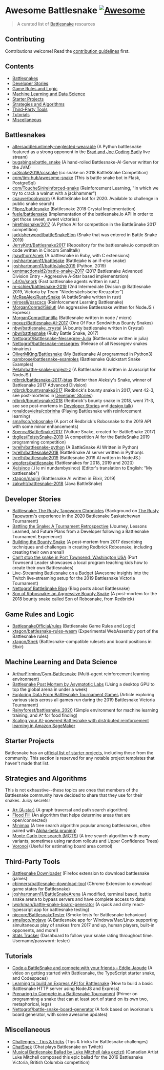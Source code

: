 # Awesome Battlesnake [![Awesome](https://awesome.re/badge.svg)](https://awesome.re)

> A curated list of [Battlesnake](https://play.battlesnake.com/) resources

## Contributing

Contributions welcome! Read the [contribution guidelines](CONTRIBUTING.md) first.

## Contents

- [Battlesnakes](#battlesnakes)
- [Developer Stories](#developer-stories)
- [Game Rules and Logic](#game-rules-and-logic)
- [Machine Learning and Data Science](#machine-learning-and-data-science)
- [Starter Projects](#starter-projects)
- [Strategies and Algorithms](#strategies-and-algorithms)
- [Third-Party Tools](#third-party-tools)
- [Tutorials](#tutorials)
- [Miscellaneous](#miscellaneous)

## Battlesnakes

- [altersaddle/untimely-neglected-wearable](https://github.com/altersaddle/untimely-neglected-wearable) (A Python battlesnake featured as a strong opponent in the [Brad and Joe Coding Badly](https://github.com/BattlesnakeOfficial/coding-badly) live stream)
- [bugabinga/battle_snake](https://github.com/bugabinga/battle_snake) (A hand-rolled Battlesnake-AI-Server written for the JVM)
- [ccSnake2018/ccsnake](https://github.com/ccSnake2018/ccsnake) (cc snake on 2018 BattleSnake Competition)
- [com/tim-hub/awesome-snake](https://github.com/tim-hub/awesome-snake) (This is battle snake bot in Flask, PostgreSql)
- [com/ToucheSir/reinforced-snake](https://github.com/ToucheSir/reinforced-snake) (Reinforcement Learning, "In which we try to crack a walnut with a jackhammer")
- [csauve/bookworm](https://github.com/csauve/bookworm) (A BattleSnake bot for 2020. Available to challenge in public snake search)
- [Flipez/battlesnake](https://github.com/Flipez/battlesnake) (Battlesnake 2018 Crystal Implementation)
- [fuele/battlensake](https://github.com/fuele/battlensake) (Implementation of the battlesnake.io API in order to get those sweet, sweet victories)
- [hirethissnake/2017](https://github.com/hirethissnake/2017) (A Python AI for competition in the BattleSnake 2017 competition)
- [jackisherwood/battleSnakeElon](https://github.com/jackisherwood/battleSnakeElon) (Snake that was entered in Battle Snake 2019)
- [JerryKott/Battlesnake2017](https://github.com/JerryKott/Battlesnake2017) (Repository for the battlesnake.io competition code written in Cincom Smalltalk)
- [jhawthorn/snek](https://github.com/jhawthorn/snek) (A battlesnake in Ruby, with C extensions)
- [joshhartmann11/battlejake](https://github.com/joshhartmann11/battlejake) (Battlejake is an if-else snake)
- [joshhartmann11/battleJake2019](https://github.com/joshhartmann11/battleJake2019) (Python, 2019)
- [kentmacdonald2/battle-snake-2017](https://github.com/kentmacdonald2/battle-snake-2017) (2017 Battlesnake Advanced Division Entry - Aggressive A-Star based implementation)
- [L4r0x/snork](https://github.com/L4r0x/snork) (Fast battlesnake agents written in rust.)
- [m-schier/battlesnake-2019](https://github.com/m-schier/battlesnake-2019) (2nd Intermediate Division @ Battlesnake 2019, Victoria by Team "Niedersächsische Kreuzotter")
- [McRaeAlex/RustySnake](https://github.com/McRaeAlex/RustySnake) (A battleSnake written in rust)
- [miroesli/psscscs](https://github.com/miroesli/psscscs) (Reinforcement Learning Battlesnake)
- [MorganConrad/Sisiutl](https://github.com/MorganConrad/Sisiutl) (An aggressive Battlesnake written for NodeJS / Express)
- [MorganConrad/tantilla](https://github.com/MorganConrad/tantilla) (Battlesnake written in node / micro)
- [moxuz/Battlesnake-AI-2017](https://github.com/moxuz/Battlesnake-AI-2017) (One Of Four Sendwithus Bounty Snakes)
- [nbw/battlesnake_crystal](https://github.com/nbw/battlesnake_crystal) (A bounty battlesnake written in Crystal)
- [nbw/battlesnake](https://github.com/nbw/battlesnake) (Ruby Battle Snake, 2017)
- [Nettogrof/Battlesnake-Nessegrev-Julia](https://github.com/Nettogrof/Battlesnake-Nessegrev-julia) (Battlesnake written in julia) 
- [Nettogrof/battlesnake-nessegrev](https://github.com/Nettogrof/battlesnake-nessegrev) (Release of all Nessegrev snakes binairies)
- [OliverMKing/Battlesnake](https://github.com/OliverMKing/Battlesnake) (My Battlesnake AI programmed in Python3)
- [pambrose/battlesnake-examples](https://github.com/pambrose/battlesnake-examples) (Battlesnake Quickstart Snake Examples)
- [Petah/battle-snake-project-z](https://github.com/Petah/battle-snake-project-z) (A Battlesnake AI written in Javascript for NodeJS.)
- [rdbrck/battlesnake-2017-btas](https://github.com/rdbrck/battlesnake-2017-btas) (Better than Aleksiy's Snake, winner of Battlesnake 2017 Advanced Division)
- [rdbrck/bountysnake2017](https://github.com/rdbrck/bountysnake2017) (Redbrick's bounty snake in 2017, went 42-3, see post-mortems in [Developer Stories](#developer-stories))
- [rdbrck/bountysnake2018](https://github.com/rdbrck/bountysnake2018) (Redbrick's bounty snake in 2018, went 71-3, see see post-mortems in [Developer Stories](#developer-stories) and [design talk](https://www.youtube.com/watch?v=vlEgqnxEWdc))
- [ronaldosvieira/cobrinha](https://github.com/ronaldosvieira/cobrinha) (Playing Battlesnake with reinforcement learning)
- [smallsco/robosnake](https://github.com/smallsco/robosnake) (A port of Redbrick's Robosnake to the 2019 API with some minor enhancements)
- [Spenca/BattleSnake2017](https://github.com/Spenca/BattleSnake2017) (Vulture Snake, created for BattleSnake 2017)
- [tbgiles/FeistySnake-2019](https://github.com/tbgiles/FeistySnake-2019) (A competition AI for the BattleSnake 2019 programming competition)
- [tyrelh/battlesnake-python](https://github.com/tyrelh/battlesnake-python) (A BattleSnake AI Written in Python)
- [tyrelh/battlesnake2018](https://github.com/tyrelh/battlesnake2018) (BattleSnake AI server written in Python)s
- [tyrelh/battlesnake2019](https://github.com/tyrelh/battlesnake2019) (Battlesnake 2019 AI written in NodeJS.)
- [woofers/battlesnake](https://github.com/woofers/battlesnake) (Battlesnakes for 2018, 2019 and 2020)
- [Xe/since](https://github.com/Xe/since) (.i le mi nundambysince) (Editor's translation to English: "My battlesnake")
- [xtagon/nagini](https://github.com/xtagon/nagini) (Battlesnake AI written in Elixir, 2019)
- [zakwht/battlesnake-2018](https://github.com/zakwht/battlesnake-2018) (Java BattleSnake)

## Developer Stories

- [Battlesnake: The Rusty Tapeworm Chronicles](https://sharkpillow.com/post/battlesnake/) (Background on [The Rusty Tapeworm](https://play.battlesnake.com/u/puttputt/the-rusty-tapeworm/)'s experience in the 2020 Battlesnake Saskatchewan Tournament)
- [Battling the Snake: A Tournament Retrospective](https://www.kylepoole.me/blog/20191227_battlesnake_retrospective/) (Journey, Lessons Learned, and Future Plans from a Developer following a Battlesnake Tournament Experience)
- [Building the Bounty Snake](https://rdbrck.com/news/building-bounty-snake-post-mortem/) (A post-mortem from 2017 describing techniques and challenges in creating Redbrick Robosnake, including creating their own arena!)
- [Can’t stop the snake in Port Townsend, Washington USA](https://www.ptleader.com/stories/cant-stop-the-snake-battlesnake-continues-into-new-competition-season,69107) (Port Townsend Leader showcases a local program teaching kids how to create their own Battlesnakes)
- [Live-Streaming Battlesnake on a Budget](https://brandonb.ca/live-streaming-battlesnake-on-a-budget) (Awesome insights into the Twitch live-streaming setup for the 2019 Battlesnake Victoria Tournament)
- [Nettogrof BattleSnake Blog](https://nettogrof.github.io/) (Blog posts about Battlesnake)
- [Son of Robosnake: an Aggressive Bounty Snake](https://rdbrck.com/news/son-robosnake-aggressive-bounty-snake/) (A post-mortem for the 2018 bounty snake called Son of Robosnake, from Redbrick)

## Game Rules and Logic

- [BattlesnakeOfficial/rules](https://github.com/BattlesnakeOfficial/rules) (Battlesnake Game Rules and Logic)
- [xtagon/battlesnake-rules-wasm](https://github.com/xtagon/battlesnake-rules-wasm) (Experimental WebAssembly port of the Battlesnake rules)
- [xtagon/Snek](https://github.com/xtagon/snek) (Battlesnake-compatible rulesets and board positions in Elixir)

## Machine Learning and Data Science

- [ArthurFirmino/Gym-Battlesnake](https://github.com/ArthurFirmino/gym-battlesnake) (Multi-agent reinforcement learning environment)
- [Battlesnake Post Mortem by Asymptotic Labs](https://medium.com/asymptoticlabs/battlesnake-post-mortem-a5917f9a3428) (Using a desktop GPU to top the global arena in under a week)
- [Exploring Data From Battlesnake Tournament Games](https://medium.com/battlesnake/exploring-battlesnake-game-data-4daa0d9fdd9) (Article exploring various stats across all games run during the 2019 Battlesnake Victoria Tournament)
- [Rainyforest/battlesnake_2020](https://github.com/Rainyforest/battlesnake_2020) (Simple environment for machine learning training, and A* for food finding)
- [Scaling your AI-powered Battlesnake with distributed reinforcement learning in Amazon SageMaker](https://aws.amazon.com/blogs/machine-learning/scaling-your-ai-powered-battlesnake-with-distributed-reinforcement-learning-in-amazon-sagemaker/)

## Starter Projects

Battlesnake has an [official list of starter projects](https://docs.battlesnake.com/references/starter-projects), including
those from the community. This section is reserved for any notable project
templates that haven't made that list.

## Strategies and Algorithms

This is not exhaustive--these topics are ones that members of the Battlesnake
community have decided to share that they use for their snakes. Juicy secrets!

- [A* (A-star)](https://en.wikipedia.org/wiki/A*_search_algorithm) (A graph traversal and path search algorithm)
- [Flood Fill](https://en.wikipedia.org/wiki/Flood_fill) (An algorithm that helps determine areas that are open/connected)
- [Minimax](https://en.wikipedia.org/wiki/Minimax) (A tree search algorithm popular among battlesnakes, often paired with [Alpha-beta pruning](https://en.wikipedia.org/wiki/Alpha%E2%80%93beta_pruning))
- [Monte Carlo tree search (MCTS)](https://en.wikipedia.org/wiki/Monte_Carlo_tree_search) (A tree search algorithm with many variants, sometimes using random rollouts and Upper Confidence Trees)
- [Voronoi](https://en.wikipedia.org/wiki/Voronoi_diagram) (Useful for estimating board area control)

## Third-Party Tools

- [Battlesnake Downloader](https://addons.mozilla.org/en-GB/firefox/addon/battlesnake-downloader/) (Firefox extension to download battlesnake games)
- [cbinners/battlesnake-download-tool](https://github.com/cbinners/battlesnake-download-tool) (Chrome Extension to download game states for Battlesnake)
- [joshhartmann11/BattleSnakeArena](https://github.com/joshhartmann11/BattleSnakeArena) (A modified, terminal based, battle snake arena to bypass servers and have complete access to data)
- [lworkman/battle-snake-board-generator](https://github.com/lworkman/battle-snake-board-generator) (A quick and dirty react-typescript app for battlesnake testing)
- [niecore/BattlesnakeTester](https://github.com/niecore/BattlesnakeTester) (Smoke tests for Battlesnake behaviour)
- [smallsco/mojave](https://github.com/smallsco/mojave) (A Battlesnake app for Windows/Mac/Linux supporting simultaneous play of snakes from 2017 and up, human players, built-in opponents, and more!)
- [Stats Tracker](https://lajeunesse.dev:3000/login) (Dashboard to follow your snake rating throughout time. Username/password: tester)

## Tutorials

- [Code a BattleSnake and compete with your friends - Eddie Jaoude](https://youtu.be/6Hb69Mji38M) (A video on getting started with Battlesnake, the TypeScript starter snake, and Codespaces)
- [Learning to build an Express API for Battlesnake](https://medium.com/battlesnake/learning-to-build-an-express-api-for-battlesnake-34e642975e39) (How to build a basic Battlesnake HTTP server using NodeJS and Express)
- [Preparing to Compete in a Battlesnake Tournament](https://dev.to/mykalmachon/preparing-for-battlesnake-4bl5) (Primer on programming a snake that can at least sort of stand on its own two, metaphorical, legs)
- [Nettogrof/battle-snake-board-generator](https://github.com/Nettogrof/battle-snake-board-generator) (A fork based on lworkman's board generator, with some awesome updates)

## Miscellaneous

- [Challenges - Tips & tricks](https://github.com/Nettogrof/Battlesnake-Nessegrev-julia/blob/master/Challenge-Tips%26Tricks.md)  (Tips & tricks for Battlesnake challenges)
- [ChatSnek](https://github.com/xtagon/chatsnek) (Chat plays Battlesnake on Twitch)
- [Musical Battlesnake Ballad by Luke Mitchell (aka exzizt)](https://soundcloud.com/exzizt/battlesnake) (Canadian Artist Luke Mitchell composed this epic ballad for the 2019 Battlesnake Victoria, British Columbia competition)
